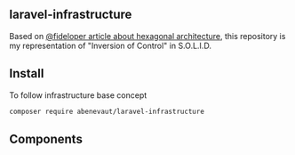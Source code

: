 ## laravel-infrastructure

Based on [@fideloper article about hexagonal architecture](https://fideloper.com/hexagonal-architecture), this repository is my representation of "Inversion of Control" in S.O.L.I.D.

## Install

To follow infrastructure base concept

```bash
composer require abenevaut/laravel-infrastructure
```

## Components


